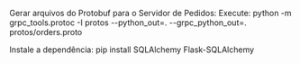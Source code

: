 Gerar arquivos do Protobuf para o Servidor de Pedidos:
	Execute:
		python -m grpc_tools.protoc -I protos --python_out=. --grpc_python_out=. protos/orders.proto

Instale a dependência:
	pip install SQLAlchemy Flask-SQLAlchemy
